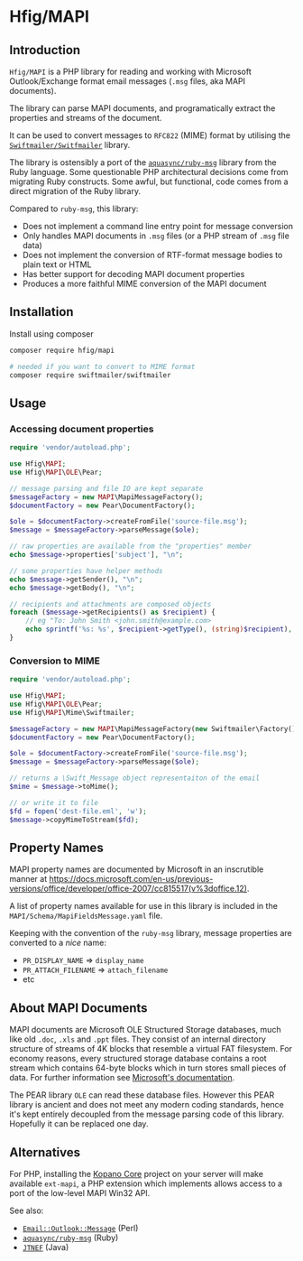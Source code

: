 # Hfig/MAPI

## Introduction
``Hfig/MAPI`` is a PHP library for reading and working with Microsoft Outlook/Exchange format email messages (``.msg`` files, aka MAPI documents).

The library can parse MAPI documents, and programatically extract the properties and streams of the document.

It can be used to convert messages to ``RFC822`` (MIME) format by utilising the [``Swiftmailer/Switfmailer``](https://github.com/swiftmailer/swiftmailer) library.

The library is ostensibly a port of the [``aquasync/ruby-msg``](https://github.com/aquasync/ruby-msg) library from the Ruby language. Some questionable PHP architectural decisions come from migrating Ruby constructs. Some awful, but functional, code comes from a direct migration of the Ruby library.

Compared to ``ruby-msg``, this library:

* Does not implement a command line entry point for message conversion
* Only handles MAPI documents in ``.msg`` files (or a PHP stream of ``.msg`` file data)
* Does not implement the conversion of RTF-format message bodies to plain text or HTML
* Has better support for decoding MAPI document properties
* Produces a more faithful MIME conversion of the MAPI document

## Installation

Install using composer

```sh
composer require hfig/mapi

# needed if you want to convert to MIME format
composer require swiftmailer/swiftmailer
```

## Usage

### Accessing document properties

```php
require 'vendor/autoload.php';

use Hfig\MAPI;
use Hfig\MAPI\OLE\Pear;

// message parsing and file IO are kept separate
$messageFactory = new MAPI\MapiMessageFactory();
$documentFactory = new Pear\DocumentFactory(); 

$ole = $documentFactory->createFromFile('source-file.msg');
$message = $messageFactory->parseMessage($ole);

// raw properties are available from the "properties" member
echo $message->properties['subject'], "\n";

// some properties have helper methods
echo $message->getSender(), "\n";
echo $message->getBody(), "\n";

// recipients and attachments are composed objects
foreach ($message->getRecipients() as $recipient) {
    // eg "To: John Smith <john.smith@example.com>
    echo sprintf('%s: %s', $recipient->getType(), (string)$recipient), "\n";
}
```

### Conversion to MIME
```php
require 'vendor/autoload.php';

use Hfig\MAPI;
use Hfig\MAPI\OLE\Pear;
use Hfig\MAPI\Mime\Swiftmailer;

$messageFactory = new MAPI\MapiMessageFactory(new Swiftmailer\Factory());
$documentFactory = new Pear\DocumentFactory(); 

$ole = $documentFactory->createFromFile('source-file.msg');
$message = $messageFactory->parseMessage($ole);

// returns a \Swift_Message object representaiton of the email
$mime = $message->toMime();

// or write it to file
$fd = fopen('dest-file.eml', 'w');
$message->copyMimeToStream($fd);
```

## Property Names

MAPI property names are documented by Microsoft in an inscrutible manner at https://docs.microsoft.com/en-us/previous-versions/office/developer/office-2007/cc815517(v%3doffice.12). 

A list of property names available for use in this library is included in the ``MAPI/Schema/MapiFieldsMessage.yaml`` file.

Keeping with the convention of the ``ruby-msg`` library, message properties are converted to a _nice_ name:

* ``PR_DISPLAY_NAME`` => ``display_name``
* ``PR_ATTACH_FILENAME`` => ``attach_filename``
* etc

## About MAPI Documents

MAPI documents are Microsoft OLE Structured Storage databases, much like old ``.doc``, ``.xls`` and ``.ppt`` files. They consist of an internal directory structure of streams of 4K blocks that resemble a virtual FAT filesystem. For economy reasons, every structured storage database contains a root stream which contains 64-byte blocks which in turn stores small pieces of data. For further information see [Microsoft's documentation](https://docs.microsoft.com/en-us/windows/desktop/Stg/structured-storage-start-page).

The PEAR library ``OLE`` can read these database files. However this PEAR library is ancient and does not meet any modern coding standards, hence it's kept entirely decoupled from the message parsing code of this library. Hopefully it can be replaced one day.

## Alternatives

For PHP, installing the [Kopano Core](https://github.com/Kopano-dev/kopano-core) project on your server will make available ``ext-mapi``, a PHP extension which implements allows access to a port of the low-level MAPI Win32 API.

See also:
* [``Email::Outlook::Message``](https://github.com/mvz/email-outlook-message-perl) (Perl)
* [``aquasync/ruby-msg``](https://github.com/aquasync/ruby-msg) (Ruby)
* [``JTNEF``](https://www.freeutils.net/source/jtnef/) (Java)
